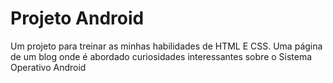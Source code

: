 # Projeto Android

Um projeto para treinar as minhas habilidades de HTML E CSS. Uma página de um blog onde é abordado curiosidades interessantes sobre o Sistema Operativo Android
